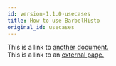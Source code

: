 ```yaml
---
id: version-1.1.0-usecases
title: How to use BarbelHisto
original_id: usecases
---
```


This is a link to [another document.](doc3.md)  
This is a link to an [external page.](http://www.example.com)
